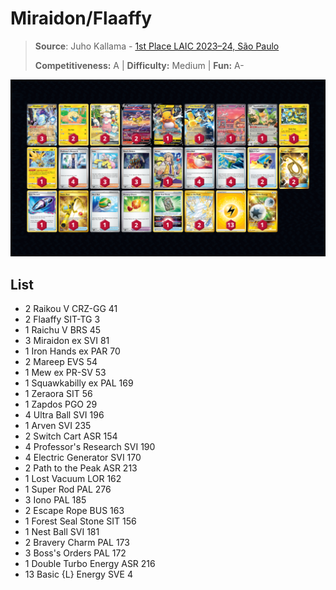 # Miraidon/Flaaffy

> **Source**: Juho Kallama - [1st Place LAIC 2023–24, São Paulo](https://limitlesstcg.com/decks/list/9084)
> 
> **Competitiveness:** A | **Difficulty:** Medium | **Fun:** A-

![decklist](../../!Images/Standard/8BST-PAR/Miraidon-Flaaffy.png)

## List
* 2 Raikou V CRZ-GG 41
* 2 Flaaffy SIT-TG 3
* 1 Raichu V BRS 45
* 3 Miraidon ex SVI 81
* 1 Iron Hands ex PAR 70
* 2 Mareep EVS 54
* 1 Mew ex PR-SV 53
* 1 Squawkabilly ex PAL 169
* 1 Zeraora SIT 56
* 1 Zapdos PGO 29
* 4 Ultra Ball SVI 196
* 1 Arven SVI 235
* 2 Switch Cart ASR 154
* 4 Professor's Research SVI 190
* 4 Electric Generator SVI 170
* 2 Path to the Peak ASR 213
* 1 Lost Vacuum LOR 162
* 1 Super Rod PAL 276
* 3 Iono PAL 185
* 2 Escape Rope BUS 163
* 1 Forest Seal Stone SIT 156
* 1 Nest Ball SVI 181
* 2 Bravery Charm PAL 173
* 3 Boss's Orders PAL 172
* 1 Double Turbo Energy ASR 216
* 13 Basic {L} Energy SVE 4
